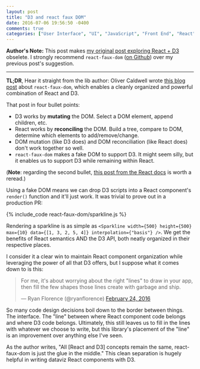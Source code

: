 ```yaml
---
layout: post
title: "D3 and react faux DOM"
date: 2016-07-06 19:56:50 -0400
comments: true
categories: ["User Interface", "UI", "JavaScript", "Front End", "React", "D3", "Data Visualization"]
---
```

**Author's Note:** This post makes [my original post exploring React + D3](/blog/2015/06/23/react-d3/) obselete. I strongly recommend `react-faux-dom` ([on Github](https://github.com/Olical/react-faux-dom)) over my previous post's suggestion.

<hr>

**TL;DR**, Hear it straight from the lib author: Oliver Caldwell wrote [this blog post](http://oli.me.uk/2015/09/09/d3-within-react-the-right-way/) about `react-faux-dom`, which enables a cleanly organized and powerful combination of React and D3.

That post in four bullet points:

 - D3 works by **mutating** the DOM. Select a DOM element, append children, etc.
 - React works by **reconciling** the DOM. Build a tree, compare to DOM, determine which elements to add/remove/change.
 - DOM mutation (like D3 does) and DOM reconciliation (like React does) don't work together so well.
 - `react-faux-dom` makes a fake DOM to support D3. It might seem silly, but it enables us to support D3 while remaining within React.

(**Note**: regarding the second bullet, [this post from the React docs](https://facebook.github.io/react/docs/reconciliation.html) is worth a reread.)

Using a fake DOM means we can drop D3 scripts into a React component's `render()` function and it'll just work. It was trivial to prove out in a production PR:

{% include_code react-faux-dom/sparkline.js %}

Rendering a sparkline is as simple as `<Sparkline width={500} height={500} max={10} data={[1, 3, 2, 5, 4]} interpolation={"basis"} />`. We get the benefits of React semantics AND the D3 API, both neatly organized in their respective places.

I consider it a clear win to maintain React component organization while leveraging the power of all that D3 offers, but I suppose what it comes down to is this:

<blockquote class="twitter-tweet" data-conversation="none" data-lang="en"><p lang="en" dir="ltr">For me, it&#39;s about worrying about the right &quot;lines&quot; to draw in your app, then fill the few shapes those lines create with garbage and ship.</p>&mdash; Ryan Florence (@ryanflorence) <a href="https://twitter.com/ryanflorence/status/702538809569726464">February 24, 2016</a></blockquote>
<script async src="//platform.twitter.com/widgets.js" charset="utf-8"></script>

So many code design decisions boil down to the border between things. The interface. The "line" between where React component code belongs and where D3 code belongs. Ultimately, this still leaves us to fill in the lines with whatever we choose to write, but this library's placement of the "line" is an improvement over anything else I've seen.

As the author writes, "All [React and D3] concepts remain the same, react-faux-dom is just the glue in the middle." This clean separation is hugely helpful in writing dataviz React components with D3.